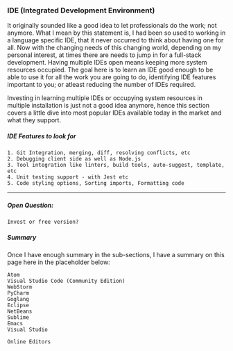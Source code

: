 ### IDE \(Integrated Development Environment\)

It originally sounded like a good idea to let professionals do the work; not anymore. What I mean by this statement is, I had been so used to working in a language specific IDE, that it never occurred to think about having one for all. Now with the changing needs of this changing world, depending on my personal interest, at times there are needs to jump in for a full-stack development. Having multiple IDEs open means keeping more system resources occupied. The goal here is to learn an IDE good enough to be able to use it for all the work you are going to do, identifying IDE features important to you; or atleast reducing the number of IDEs required.

Investing in learning multiple IDEs or occupying system resources in multiple installation is just not a good idea anymore, hence this section covers a little dive into most popular IDEs available today in the market and what they support.

##### IDE Features to look for

```
1. Git Integration, merging, diff, resolving conflicts, etc
2. Debugging client side as well as Node.js
3. Tool integration like linters, build tools, auto-suggest, template, etc
4. Unit testing support - with Jest etc
5. Code styling options, Sorting imports, Formatting code
```

---

##### Open Question:

```
Invest or free version?
```

##### Summary

Once I have enough summary in the sub-sections, I have a summary on this page here in the placeholder below:

```
Atom
Visual Studio Code (Community Edition)
WebStorm
PyCharm
Goglang
Eclipse
NetBeans
Sublime
Emacs
Visual Studio

Online Editors
```



